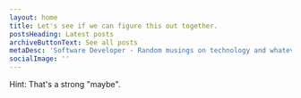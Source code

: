 ```yaml
---
layout: home
title: Let's see if we can figure this out together. 
postsHeading: Latest posts
archiveButtonText: See all posts
metaDesc: 'Software Developer - Random musings on technology and whatever else is on my mind.'
socialImage: ''
---
```


Hint: That's a strong "maybe".